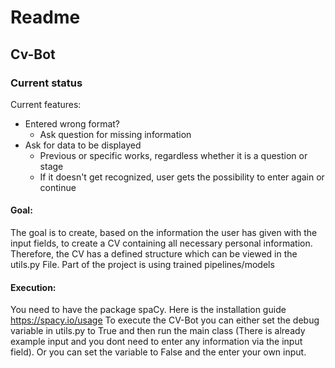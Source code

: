 # Readme
## Cv-Bot

### Current status
Current features: 
- Entered wrong format? 
    - Ask question for missing information
- Ask for data to be displayed
  - Previous or specific works, regardless whether it is a question or stage
  - If it doesn't get recognized, user gets the possibility to enter again or continue

#### Goal:

The goal is to create, based on the information the user has given with the input fields, to create a CV containing all 
necessary personal information. Therefore, the CV has a defined structure which can be viewed in the utils.py File.
Part of the project is using trained pipelines/models

#### Execution: 
You need to have the package spaCy. Here is the installation guide https://spacy.io/usage 
To execute the CV-Bot you can either set the debug variable in utils.py to True and then run the main class (There is already example input and you dont need to enter any information via the input field). 
Or you can set the variable to False and the enter your own input. 
